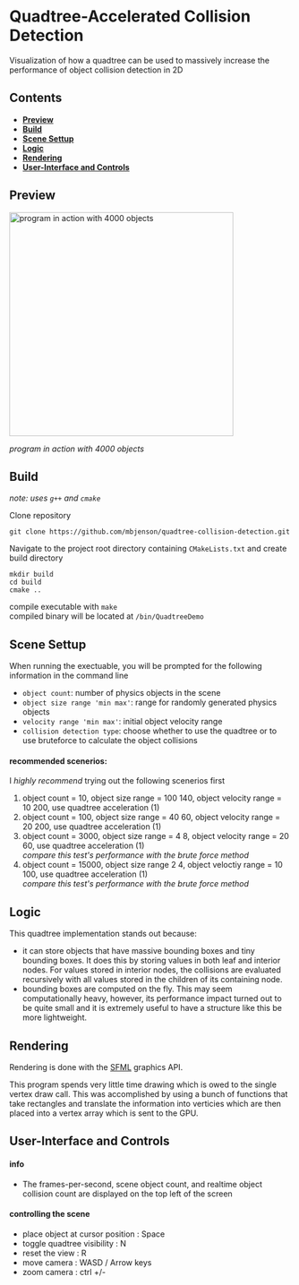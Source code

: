 # Quadtree-Accelerated Collision Detection
Visualization of how a quadtree can be used to massively increase the performance of object collision detection in 2D

## Contents
* [**Preview**](#preview)
* [**Build**](#build)
* [**Scene Settup**](#scene-settup)
* [**Logic**](#logic)
* [**Rendering**](#rendering)
* [**User-Interface and Controls**](#user-interface-and-controls)


## Preview

<img width="400" alt="program in action with 4000 objects" src="https://github.com/mbjenson/quadtree-collision-detection/assets/115751313/ebb3d9d5-67d7-4fe9-a46c-0dfc82591ada">

*program in action with 4000 objects*

## Build
*note: uses `g++` and `cmake`*

Clone repository


    git clone https://github.com/mbjenson/quadtree-collision-detection.git
Navigate to the project root directory containing `CMakeLists.txt` and create build directory

    mkdir build
    cd build
    cmake ..
    
compile executable with `make`\
compiled binary will be located at `/bin/QuadtreeDemo`

## Scene Settup

When running the exectuable, you will be prompted for the following information in the command line
* `object count`: number of physics objects in the scene
* `object size range 'min max'`: range for randomly generated physics objects
* `velocity range 'min max'`: initial object velocity range
* `collision detection type`: choose whether to use the quadtree or to use bruteforce to calculate the object collisions

#### recommended scenerios:
I *highly recommend* trying out the following scenerios first
1) object count = 10, object size range = 100 140, object velocity range = 10 200, use quadtree acceleration (1)
2) object count = 100, object size range = 40 60, object velocity range = 20 200, use quadtree acceleration (1)
3) object count = 3000, object size range = 4 8, object velocity range = 20 60, use quadtree acceleration (1)\
   *compare this test's performance with the brute force method*
5) object count = 15000, object size range 2 4, object veloctiy range = 10 100, use quadtree acceleration (1)\
   *compare this test's performance with the brute force method*

## Logic
This quadtree implementation stands out because:
* it can store objects that have massive bounding boxes and tiny bounding boxes. It does this by storing values in both leaf and interior nodes. For values stored in interior nodes, the collisions are evaluated recursively with all values stored in the children of its containing node.
* bounding boxes are computed on the fly. This may seem computationally heavy, however, its performance impact turned out to be quite small and it is extremely useful to have a structure like this be more lightweight.

## Rendering
Rendering is done with the [SFML](https://github.com/SFML/SFML) graphics API.

This program spends very little time drawing which is owed to the single vertex draw call. This was accomplished by using a bunch of functions that take rectangles and translate the information into verticies which are then placed into a vertex array which is sent to the GPU.

## User-Interface and Controls
#### info
* The frames-per-second, scene object count, and realtime object collision count are displayed on the top left of the screen
#### controlling the scene
* place object at cursor position : Space
* toggle quadtree visibility : N
* reset the view : R
* move camera : WASD / Arrow keys
* zoom camera : ctrl +/-
